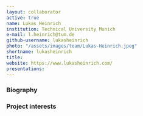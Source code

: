 ```yaml
---
layout: collaborator
active: true
name: Lukas Heinrich
institution: Technical University Munich
e-mail: l.heinrich@tum.de
github-username: lukasheinrich
photo: "/assets/images/team/Lukas-Heinrich.jpeg"
shortname: lukasheinrich
title:
website: https://www.lukasheinrich.com/
presentations:
---
```


### Biography


### Project interests

